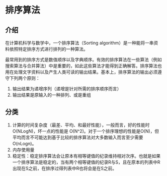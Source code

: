 # 排序算法

## 介绍
在计算机科学与数学中，一个排序算法（Sorting algorithm）是一种能将一串资料依照特定排序方式进行排列的一种算法。

最常用到的排序方式是数值顺序以及字典顺序。有效的排序算法在一些算法（例如搜索算法与合并算法）中是重要的，如此这些算法才能得到正确解答。排序算法也用在处理文字资料以及产生人类可读的输出结果。基本上，排序算法的输出必须遵守下列两个原则： 

1. 输出结果为递增序列（递增是针对所需的排序顺序而言）
2. 输出结果是原输入的一种排列、或是重组

## 分类
1. 计算的时间复杂度（最差、平均、和最好性能），一般而言，好的性能时 O(NLogN)，坏一点的性能是 O(N^2)。对于一个排序理想的性能是O(N)，但平均而言不可能达到基于比较的排序算法对大多数输入而言至少需要 O(nLogn)。
2. 内存使用量
3. 稳定性：稳定排序算法会让原本有相等键值的纪录维持相对次序。也就是如果一个排序算法是稳定的，当有两个相等键值的纪录R与S，且在原本的列表中R出现在S之前，在排序过得列表中R也将会是在S之前。
